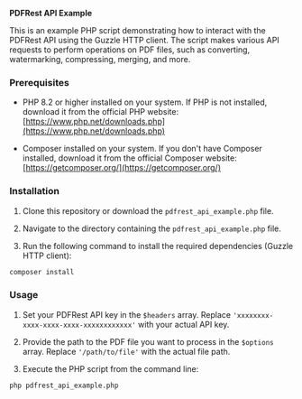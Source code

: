 **PDFRest API Example**

This is an example PHP script demonstrating how to interact with the PDFRest API using the Guzzle HTTP client. The script makes various API requests to perform operations on PDF files, such as converting, watermarking, compressing, merging, and more.

### Prerequisites

- PHP 8.2 or higher installed on your system. If PHP is not installed, download it from the official PHP website: [https://www.php.net/downloads.php](https://www.php.net/downloads.php)

- Composer installed on your system. If you don't have Composer installed, download it from the official Composer website: [https://getcomposer.org/](https://getcomposer.org/)

### Installation

1. Clone this repository or download the `pdfrest_api_example.php` file.

2. Navigate to the directory containing the `pdfrest_api_example.php` file.

3. Run the following command to install the required dependencies (Guzzle HTTP client):

```bash
composer install
```

### Usage

1. Set your PDFRest API key in the `$headers` array. Replace `'xxxxxxxx-xxxx-xxxx-xxxx-xxxxxxxxxxxx'` with your actual API key.

2. Provide the path to the PDF file you want to process in the `$options` array. Replace `'/path/to/file'` with the actual file path.

3. Execute the PHP script from the command line:

```bash
php pdfrest_api_example.php
```

